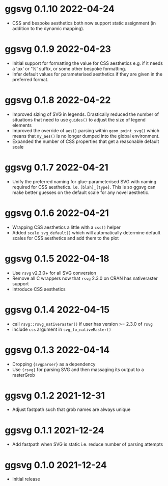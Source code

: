 

# ggsvg 0.1.10 2022-04-24

* CSS and bespoke aesthetics both now support static assignment (in addition to the dynamic mapping).

# ggsvg 0.1.9 2022-04-23

* Initial support for formatting the value for CSS aesthetics e.g. if it 
  needs a 'px' or '%' suffix, or some other bespoke formatting.
* Infer default values for parameterised aesthetics if they are given in the 
  preferred format.

# ggsvg 0.1.8 2022-04-22

* Improved sizing of SVG in legends.  Drastically reduced the number of 
  situations that need to use `guides()` to adjust the size of legend
  elements
* Improved the override of `aes()` parsing within `geom_point_svg()` which 
  means that `my_aes()` is no longer dumped into the global environment.
* Expanded the number of CSS properties that get a reasonable default scale

# ggsvg 0.1.7 2022-04-21

* Unify the preferred naming for glue-parameterised SVG with naming required for
  CSS aesthetics.   i.e.  `[blah]_[type]`.  This is so ggsvg can make better guesses on 
  the default scale for any novel aesthetic.

# ggsvg 0.1.6 2022-04-21

* Wrapping CSS aesthetics a little with a `css()` helper
* Added `scale_svg_default()` which will automatically determine default
  scales for CSS aesthetics and add them to the plot

# ggsvg 0.1.5 2022-04-18

* Use `rsvg` v2.3.0+ for all SVG conversion
* Remove all C wrappers now that `rsvg` 2.3.0 on CRAN has nativeraster support
* Introduce CSS aesthetics

# ggsvg 0.1.4 2022-04-15

* call `rsvg::rsvg_nativeraster()` if user has version >= 2.3.0 of `rsvg`
* include `css` argument in `svg_to_nativeRaster()`

# ggsvg 0.1.3 2022-04-14

* Dropping `{svgparser}` as a dependency
* Use `{rsvg}` for parsing SVG and then massaging its output to a rasterGrob

# ggsvg 0.1.2 2021-12-31

* Adjust fastpath such that grob names are always unique

# ggsvg 0.1.1 2021-12-24 

* Add fastpath when SVG is static i.e. reduce number of parsing attempts

# ggsvg 0.1.0 2021-12-24

* Initial release
